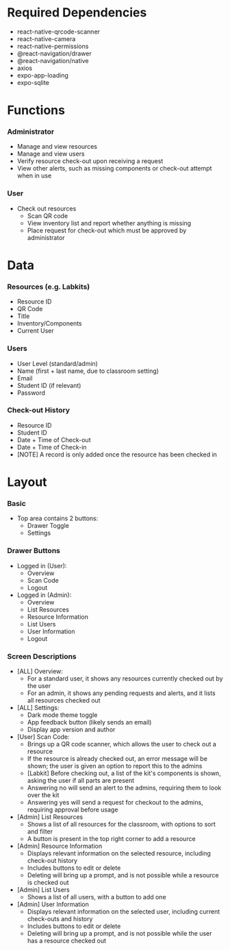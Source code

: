# Required Dependencies
- react-native-qrcode-scanner
- react-native-camera
- react-native-permissions
- @react-navigation/drawer
- @react-navigation/native
- axios
- expo-app-loading
- expo-sqlite

# Functions
### Administrator
- Manage and view resources
- Manage and view users
- Verify resource check-out upon receiving a request
- View other alerts, such as missing components or check-out attempt when in use

### User
- Check out resources
  - Scan QR code
  - View inventory list and report whether anything is missing
  - Place request for check-out which must be approved by administrator

# Data
### Resources (e.g. Labkits)
- Resource ID
- QR Code
- Title
- Inventory/Components
- Current User

### Users
- User Level (standard/admin)
- Name (first + last name, due to classroom setting)
- Email
- Student ID (if relevant)
- Password

### Check-out History
- Resource ID
- Student ID
- Date + Time of Check-out
- Date + Time of Check-in
- [NOTE] A record is only added once the resource has been checked in

# Layout
### Basic
- Top area contains 2 buttons:
  - Drawer Toggle
  - Settings

### Drawer Buttons
- Logged in (User):
  - Overview
  - Scan Code
  - Logout
- Logged in (Admin):
  - Overview
  - List Resources
  - Resource Information
  - List Users
  - User Information
  - Logout

### Screen Descriptions
- [ALL] Overview:
  - For a standard user, it shows any resources currently checked out by the user
  - For an admin, it shows any pending requests and alerts, and it lists all resources checked out
- [ALL] Settings:
  - Dark mode theme toggle
  - App feedback button (likely sends an email)
  - Display app version and author
- [User] Scan Code:
  - Brings up a QR code scanner, which allows the user to check out a resource
  - If the resource is already checked out, an error message will be shown; the user is given an option to report this to the admins
  - [Labkit] Before checking out, a list of the kit's components is shown, asking the user if all parts are present
  - Answering no will send an alert to the admins, requiring them to look over the kit
  - Answering yes will send a request for checkout to the admins, requiring approval before usage
- [Admin] List Resources
  - Shows a list of all resources for the classroom, with options to sort and filter
  - A button is present in the top right corner to add a resource
- [Admin] Resource Information
  - Displays relevant information on the selected resource, including check-out history
  - Includes buttons to edit or delete
  - Deleting will bring up a prompt, and is not possible while a resource is checked out
- [Admin] List Users
  - Shows a list of all users, with a button to add one
- [Admin] User Information
  - Displays relevant information on the selected user, including current check-outs and history
  - Includes buttons to edit or delete
  - Deleting will bring up a prompt, and is not possible while the user has a resource checked out
